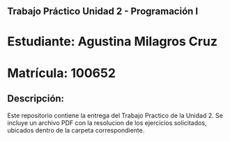 ## Trabajo Práctico Unidad 2 - Programación I  
# Estudiante: Agustina Milagros Cruz  
# Matrícula: 100652


## Descripción:
Este repositorio contiene la entrega del Trabajo Practico de la Unidad 2.
Se incluye un archivo PDF con la resolucion de los ejercicios solicitados, ubicados dentro de la carpeta correspondiente.







